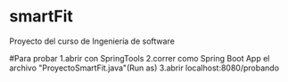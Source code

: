 # smartFit
Proyecto del curso de Ingeniería de software

#Para probar 
1.abrir con SpringTools
2.correr como Spring Boot App el archivo "ProyectoSmartFit.java"(Run as)
3.abrir localhost:8080/probando
